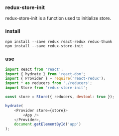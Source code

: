

### redux-store-init
redux-store-init is a function used to initialize store.

### install

```js
npm install --save redux react-redux redux-thunk
npm install --save redux-store-init
```

### use

```js
import React from 'react';
import { hydrate } from 'react-dom';
import { Provider } = require('react-redux');
import * as reducers from './reducers';
import Store from 'redux-store-init';

const store = Store({ reducers, devtool: true });

hydrate(
    <Provider store={store}>
        <App />
    </Provider>,
    document.getElementById('app')
);
```

